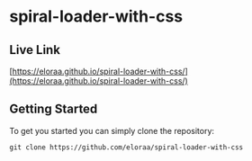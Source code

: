 # spiral-loader-with-css
## Live Link
[https://eloraa.github.io/spiral-loader-with-css/](https://eloraa.github.io/spiral-loader-with-css/)

## Getting Started
To get you started you can simply clone the repository:

```
git clone https://github.com/eloraa/spiral-loader-with-css
```